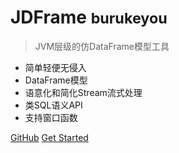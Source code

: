 <!-- _coverpage.md -->

<!-- ![logo](_media/other/payCode.jpg)  -->

# JDFrame <small>burukeyou</small>

> JVM层级的仿DataFrame模型工具

- 简单轻便无侵入
- DataFrame模型
- 语意化和简化Stream流式处理
- 类SQL语义API
- 支持窗口函数


[GitHub](https://github.com/burukeYou/JDFrame)
[Get Started](introduce.md)


<!-- 背景图片 -->

<!-- ![](media/bg.png) -->


<!-- 背景色 -->

<!-- ![color](#f0f0f0) -->